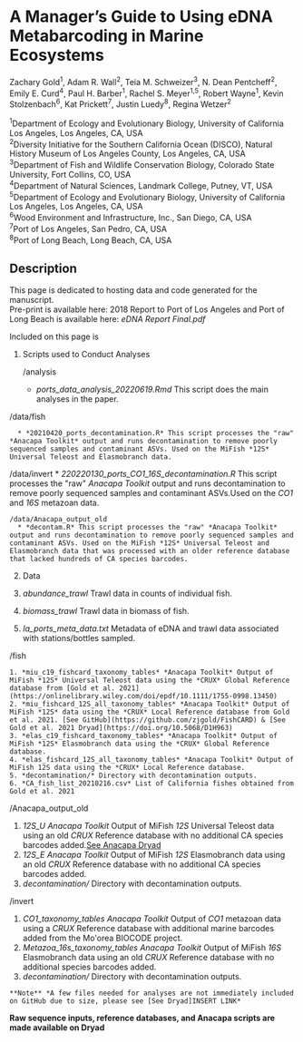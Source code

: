 # A Manager’s Guide to Using eDNA Metabarcoding in Marine Ecosystems

Zachary Gold<sup>1</sup>, Adam R. Wall<sup>2</sup>, Teia M. Schweizer<sup>3</sup>, N. Dean Pentcheff<sup>2</sup>, Emily E. Curd<sup>4</sup>, Paul H. Barber<sup>1</sup>, Rachel S. Meyer<sup>1,5</sup>, Robert Wayne<sup>1</sup>, Kevin Stolzenbach<sup>6</sup>, Kat Prickett<sup>7</sup>, Justin Luedy<sup>8</sup>, Regina Wetzer<sup>2</sup>


<sup>1</sup>Department of Ecology and Evolutionary Biology, University of California Los Angeles, Los Angeles, CA, USA <br/>
<sup>2</sup>Diversity Initiative for the Southern California Ocean (DISCO), Natural History Museum of Los Angeles County, Los Angeles, CA, USA<br/>
<sup>3</sup>Department of Fish and Wildlife Conservation Biology, Colorado State University, Fort Collins, CO, USA<br/>
<sup>4</sup>Department of Natural Sciences, Landmark College, Putney, VT, USA<br/>
<sup>5</sup>Department of Ecology and Evolutionary Biology, University of California Los Angeles, Los Angeles, CA, USA<br/>
<sup>6</sup>Wood Environment and Infrastructure, Inc., San Diego, CA, USA<br/>
<sup>7</sup>Port of Los Angeles, San Pedro, CA, USA<br/>
<sup>8</sup>Port of Long Beach, Long Beach, CA, USA<br/>


## Description
This page is dedicated to hosting data and code generated for the manuscript. <br/>
Pre-print is available here:
2018 Report to Port of Los Angeles and Port of Long Beach is available here: *eDNA Report Final.pdf*

Included on this page is
1. Scripts used to Conduct Analyses

    /analysis

      * *ports_data_analysis_20220619.Rmd* This script does the main analyses in the paper.

  /data/fish

      * *20210420_ports_decontamination.R* This script processes the "raw" *Anacapa Toolkit* output and runs decontamination to remove poorly sequenced samples and contaminant ASVs. Used on the MiFish *12S* Universal Teleost and Elasmobranch data.

  /data/invert
      * *220220130_ports_CO1_16S_decontamination.R* This script processes the "raw" *Anacapa Toolkit* output and runs decontamination to remove poorly sequenced samples and contaminant ASVs.Used on the *CO1* and *16S* metazoan data.

    /data/Anacapa_output_old
      * *decontam.R* This script processes the "raw" *Anacapa Toolkit* output and runs decontamination to remove poorly sequenced samples and contaminant ASVs. Used on the MiFish *12S* Universal Teleost and Elasmobranch data that was processed with an older reference database that lacked hundreds of CA species barcodes.

2. Data

  1. *abundance_trawl* Trawl data in counts of individual fish.
  2. *biomass_trawl* Trawl data in biomass of fish.
  3. *la_ports_meta_data.txt* Metadata of eDNA and trawl data associated with stations/bottles sampled.

  /fish

    1. *miu_c19_fishcard_taxonomy_tables* *Anacapa Toolkit* Output of MiFish *12S* Universal Teleost data using the *CRUX* Global Reference database from [Gold et al. 2021](https://onlinelibrary.wiley.com/doi/epdf/10.1111/1755-0998.13450)       
    2. *miu_fishcard_12S_all_taxonomy_tables* *Anacapa Toolkit* Output of MiFish *12S* data using the *CRUX* Local Reference database from Gold et al. 2021. [See GitHub](https://github.com/zjgold/FishCARD) & [See Gold et al. 2021 Dryad](https://doi.org/10.5068/D1H963)
    3. *elas_c19_fishcard_taxonomy_tables* *Anacapa Toolkit* Output of MiFish *12S* Elasmobranch data using the *CRUX* Global Reference database.   
    4. *elas_fishcard_12S_all_taxonomy_tables* *Anacapa Toolkit* Output of MiFish 12S data using the *CRUX* Local Reference database.
    5. *decontamination/* Directory with decontamination outputs.
    6. *CA_fish_list_20210216.csv* List of California fishes obtained from Gold et al. 2021

  /Anacapa_output_old

  1. *12S_U* *Anacapa Toolkit* Output of MiFish *12S* Universal Teleost data using an old *CRUX* Reference database with no additional CA species barcodes added.[See Anacapa Dryad](https://doi.org/10.1111/2041-210x.13214)       
  2. *12S_E* *Anacapa Toolkit* Output of MiFish *12S* Elasmobranch data using an old *CRUX* Reference database with no additional CA species barcodes added.
  3. *decontamination/* Directory with decontamination outputs.

  /invert

  1. *CO1_taxonomy_tables* *Anacapa Toolkit* Output of  *CO1* metazoan data using a *CRUX* Reference database with additional marine barcodes added from the Mo'orea BIOCODE project.       
  2. *Metazoa_16s_taxonomy_tables* *Anacapa Toolkit* Output of MiFish *16S* Elasmobranch data using an old *CRUX* Reference database with no additional species barcodes added.
  3. *decontamination/* Directory with decontamination outputs.

    **Note** *A few files needed for analyses are not immediately included on GitHub due to size, please see [See Dryad]INSERT LINK*


**Raw sequence inputs, reference databases, and Anacapa scripts  are made available on Dryad**
